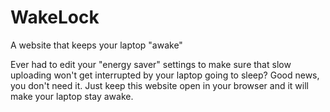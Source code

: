 # WakeLock
A website that keeps your laptop "awake"

Ever had to edit your "energy saver" settings to make sure that slow uploading won't get interrupted by your laptop going to sleep? Good news, you don't need it. Just keep this website open in your browser and it will make your laptop stay awake.